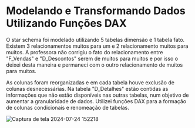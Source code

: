 # Modelando e Transformando Dados Utilizando Funções DAX
O star schema foi modelado utilizando 5 tabelas dimensão e 1 tabela fato. Existem 3 relacionamentos muitos para um e 2 relacionamento muitos para muitos. A professora não corrigiu o fato do relacionamento entre "F_Vendas" e "D_Descontos" serem de muitos para muitos e por isso o deixei desta maneira e permaneci com o outro relacionamento de muitos para muitos.

As colunas foram reorganizadas e em cada tabela houve exclusão de colunas desnecessárias. Na tabela "D_Detalhes" estão contidas as informações que não estão disponíveis nas outras tabelas, num objetivo de aumentar a granularidade de dados. Utilizei funções DAX para a formação de colunas condicionais e renomeação de tabelas.

![Captura de tela 2024-07-24 152218](https://github.com/user-attachments/assets/633280a1-6802-49e8-8cd0-17d2c3472220)

